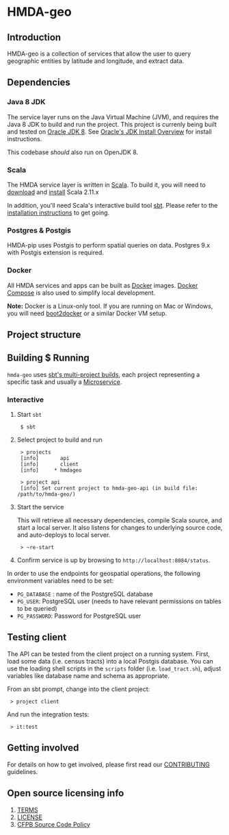 # HMDA-geo

Introduction
------------
HMDA-geo is a collection of services that allow the user to query geographic entities by latitude and longitude, and extract data. 

## Dependencies

### Java 8 JDK
The service layer runs on the Java Virtual Machine (JVM), and requires the Java 8 JDK to build and run the project.
This project is currenly being built and tested on [Oracle JDK 8](http://www.oracle.com/technetwork/java/javase/downloads/jdk8-downloads-2133151.html).
See [Oracle's JDK Install Overview](http://docs.oracle.com/javase/8/docs/technotes/guides/install/install_overview.html)
for install instructions.

This codebase _should_ also run on OpenJDK 8.

### Scala
The HMDA service layer is written in [Scala](http://www.scala-lang.org/).  To build it, you will need to
[download](http://www.scala-lang.org/download/) and [install](http://www.scala-lang.org/download/install.html)
Scala 2.11.x

In addition, you'll need Scala's interactive build tool [sbt](http://www.scala-sbt.org/0.13/tutorial/index.html).
Please refer to the [installation instructions](http://www.scala-sbt.org/0.13/tutorial/Setup.html) to get going.

### Postgres & Postgis
HMDA-pip uses Postgis to perform spatial queries on data. Postgres 9.x with Postgis extension is required. 

### Docker
All HMDA services and apps can be built as [Docker](https://docs.docker.com/) images.
[Docker Compose](https://docs.docker.com/compose/) is also used to simplify local development.

**Note:** Docker is a Linux-only tool.  If you are running on Mac or Windows, you will need
[boot2docker](http://boot2docker.io/) or a similar Docker VM setup.

## Project structure


## Building $ Running

`hmda-geo` uses [sbt's multi-project builds](http://www.scala-sbt.org/0.13/tutorial/Multi-Project.html),
each project representing a specific task and usually a [Microservice](http://en.wikipedia.org/wiki/Microservices).

### Interactive

1. Start `sbt`

        $ sbt

2. Select project to build and run

        > projects
        [info]       api
        [info]       client
        [info]     * hmdageo

        > project api
        [info] Set current project to hmda-geo-api (in build file: /path/to/hmda-geo/)

3. Start the service

    This will retrieve all necessary dependencies, compile Scala source, and
    start a local server.  It also listens for changes to underlying
    source code, and auto-deploys to local server.

        > ~re-start

4. Confirm service is up by browsing to `http://localhost:8084/status`.

In order to use the endpoints for geospatial operations, the following environment variables need to be set:

* `PG_DATABASE` : name of the PostgreSQL database
* `PG_USER`: PostgreSQL user (needs to have relevant permissions on tables to be queried)
* `PG_PASSWORD`: Password for PostgreSQL user

## Testing client

The API can be tested from the client project on a running system. First, load some data (i.e. census tracts) into a local Postgis database.
You can use the loading shell scripts in the `scripts` folder (i.e. `load_tract.sh`), adjust variables like database name and schema as appropriate.

From an sbt prompt, change into the client project:

     > project client

And run the integration tests:

     > it:test

## Getting involved

For details on how to get involved, please first read our [CONTRIBUTING](CONTRIBUTING.md) guidelines.

## Open source licensing info
1. [TERMS](TERMS.md)
2. [LICENSE](LICENSE)
3. [CFPB Source Code Policy](https://github.com/cfpb/source-code-policy/)


